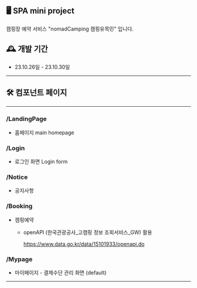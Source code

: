 ## 🖥️ SPA mini project
캠핑장 예약 서비스 "nomadCamping 캠핑유목민" 입니다.
<br>


## 🕰️ 개발 기간
* 23.10.26일 - 23.10.30일
---



## 🛠️ 컴포넌트 페이지
---

### /LandingPage 

* 홈페이지 main homepage



### /Login


* 로그인 화면 Login form



### /Notice

* 공지사항


### /Booking

* 캠핑예약

  * openAPI (한국관광공사_고캠핑 정보 조회서비스_GW) 활용

    <https://www.data.go.kr/data/15101933/openapi.do>



### /Mypage

* 마이페이지 - 결제수단 관리 화면 (default)

------------


